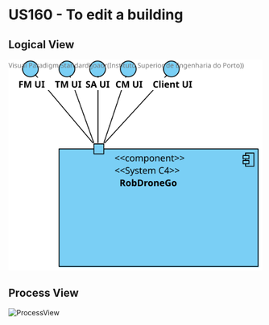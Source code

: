 # US160 - To edit a building

## Logical View

![LogicalView](../LogicalView.svg)

## Process View

![ProcessView](Process_view160.svg)
